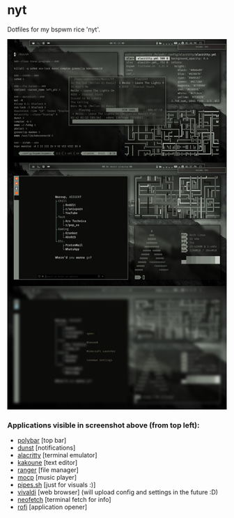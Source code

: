 # nyt
Dotfiles for my bspwm rice 'nyt'.

![alt text](https://github.com/mradigen/nyt/blob/main/Pictures/Screenshots/nyt.png?raw=true "nyt")

### Applications visible in screenshot above (from top left):

- [polybar](https://github.com/polybar/polybar/) [top bar]
- [dunst](https://github.com/dunst-project/dunst) [notifications]
- [alacritty](https://github.com/alacritty/alacritty) [terminal emulator]
- [kakoune](https://github.com/mawww/kakoune) [text editor]
- [ranger](https://github.com/ranger/ranger) [file manager]
- [mocp](https://github.com/jonsafari/mocp) [music player]
- [pipes.sh](https://github.com/pipeseroni/pipes.sh) [just for visuals :)]
- [vivaldi](https://github.com/mawww/kakoune) [web browser] (will upload config and settings in the future :D)
- [neofetch](https://github.com/dylanaraps/neofetch) [terminal fetch for info]
- [rofi](https://github.com/davatorium/rofi) [application opener]
